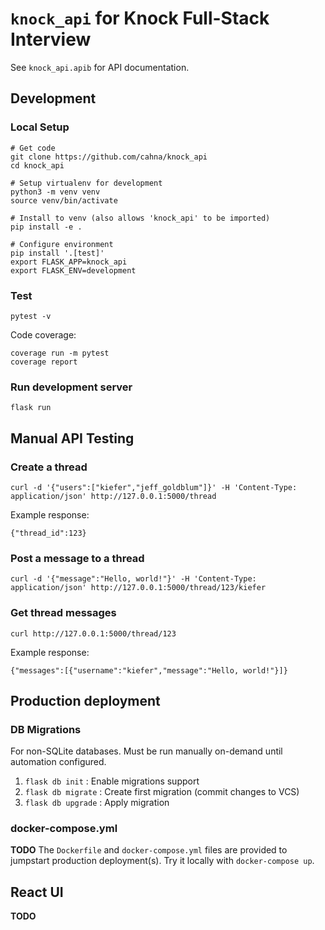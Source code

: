 # `knock_api` for Knock Full-Stack Interview

See `knock_api.apib` for API documentation.

## Development

### Local Setup

```
# Get code
git clone https://github.com/cahna/knock_api
cd knock_api

# Setup virtualenv for development
python3 -m venv venv
source venv/bin/activate

# Install to venv (also allows 'knock_api' to be imported)
pip install -e .

# Configure environment
pip install '.[test]'
export FLASK_APP=knock_api
export FLASK_ENV=development
```

### Test

```
pytest -v
```

Code coverage:

```
coverage run -m pytest
coverage report
```

### Run development server

```
flask run
```

## Manual API Testing

### Create a thread

```
curl -d '{"users":["kiefer","jeff_goldblum"]}' -H 'Content-Type: application/json' http://127.0.0.1:5000/thread
```

Example response:

```
{"thread_id":123}
```

### Post a message to a thread

```
curl -d '{"message":"Hello, world!"}' -H 'Content-Type: application/json' http://127.0.0.1:5000/thread/123/kiefer
```

### Get thread messages

```
curl http://127.0.0.1:5000/thread/123
```

Example response:

```
{"messages":[{"username":"kiefer","message":"Hello, world!"}]}
```

## Production deployment

### DB Migrations

For non-SQLite databases. Must be run manually on-demand until automation configured.

1. `flask db init`    : Enable migrations support
2. `flask db migrate` : Create first migration (commit changes to VCS)
3. `flask db upgrade` : Apply migration

### docker-compose.yml
**TODO**
The `Dockerfile` and `docker-compose.yml` files are provided to jumpstart production deployment(s).
Try it locally with `docker-compose up`.

## React UI
**TODO**

